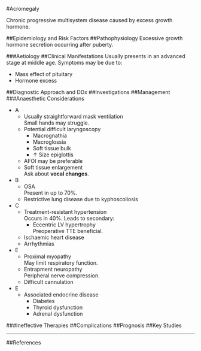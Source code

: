#Acromegaly

Chronic progressive multisystem disease caused by excess growth hormone.

##Epidemiology and Risk Factors
##Pathophysiology
Excessive growth hormone secretion occurring after puberty.


###Aetiology
##Clinical Manifestations
Usually presents in an advanced stage at middle age. Symptoms may be due to:
* Mass effect of pituitary
* Hormone excess


##Diagnostic Approach and DDx
##Investigations
##Management
###Anaesthetic Considerations
* A
	* Usually straightforward mask ventilation  
	Small hands may struggle.
	* Potential difficult laryngoscopy
		* Macrognathia
		* Macroglossia
		* Soft tissue bulk
		* ↑ Size epiglottis
	* AFOI may be preferable
	* Soft tissue enlargement  
	Ask about **vocal changes**.
* B
	* OSA  
	Present in up to 70%.
	* Restrictive lung disease due to kyphoscoliosis
* C
	* Treatment-resistant hypertension  
	Occurs in 40%. Leads to secondary:
		* Eccentric LV hypertrophy  
		Preoperative TTE beneficial.
	* Ischaemic heart disease
	* Arrhythmias
* E
	* Proximal myopathy  
	May limit respiratory function.
	* Entrapment neuropathy  
	Peripheral nerve compression.
	* Difficult cannulation
* E
	* Associated endocrine disease
		* Diabetes
		* Thyroid dysfunction
		* Adrenal dysfunction

###Ineffective Therapies
##Complications
##Prognosis
##Key Studies

---
##References
